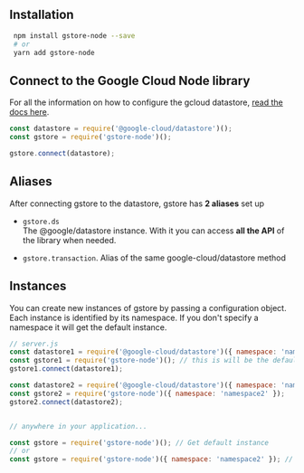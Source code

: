 ## Installation

```bash
 npm install gstore-node --save
 # or
 yarn add gstore-node
```

## Connect to the Google Cloud Node library

For all the information on how to configure the gcloud datastore, [read the docs here](https://cloud.google.com/nodejs/docs/reference/datastore/1.4.x/Datastore).

```js
const datastore = require('@google-cloud/datastore')();
const gstore = require('gstore-node')();

gstore.connect(datastore);
```

## Aliases

After connecting gstore to the datastore, gstore has **2 aliases** set up

* `gstore.ds`  
  The @google/datastore instance. With it you can access **all the API** of the library when needed.

* `gstore.transaction`. Alias of the same google-cloud/datastore method

## Instances

You can create new instances of gstore by passing a configuration object. Each instance is identified by its namespace. If you don't specify a namespace it will get the default instance.

```js
// server.js
const datastore1 = require('@google-cloud/datastore')({ namespace: 'namespace1' });
const gstore1 = require('gstore-node')(); // this is will be the default gstore instance
gstore1.connect(datastore1);

const datastore2 = require('@google-cloud/datastore')({ namespace: 'namespace2' });
const gstore2 = require('gstore-node')({ namespace: 'namespace2' });
gstore2.connect(datastore2);


// anywhere in your application...

const gstore = require('gstore-node')(); // Get default instance
// or
const gstore = require('gstore-node')({ namespace: 'namespace2' }); // Get the second instance
```



